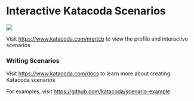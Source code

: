 # Interactive Katacoda Scenarios

[![](http://shields.katacoda.com/katacoda/mertcb/count.svg)](https://www.katacoda.com/mertcb "Get your profile on Katacoda.com")

Visit https://www.katacoda.com/mertcb to view the profile and interactive scenarios

### Writing Scenarios
Visit https://www.katacoda.com/docs to learn more about creating Katacoda scenarios

For examples, visit https://github.com/katacoda/scenario-example
